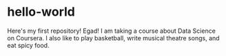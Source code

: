 # hello-world
Here's my first repository! Egad!
I am taking a course about Data Science on Coursera.
I also like to play basketball, write musical theatre songs, and eat spicy food.
